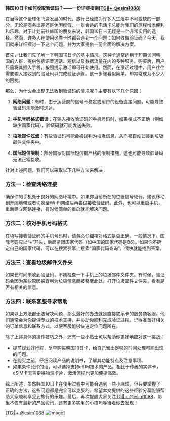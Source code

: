**韩国10日卡如何收取验证码？——一份详尽指南[[TG💪+ @esim1088](https://t.me/s/esim1088)]**

在当今这个全球化飞速发展的时代，旅行已经成为许多人生活中不可或缺的一部分。无论是商务出差还是休闲度假，一张合适的电话卡总能为我们的旅程增添便利和乐趣。对于计划前往韩国的朋友来说，韩国10日卡无疑是一个非常实用的选择。然而，许多人在使用这类卡时都会遇到一个问题：如何收取验证码？今天，我们就来详细探讨一下这个问题，并为大家提供一份全面的解决方案。

首先，让我们先了解一下韩国10日卡的基本情况。这种卡通常适用于短期访问韩国的人群，提供包括语音通话、短信以及数据流量在内的多种服务。购买后，用户只需将其插入手机，按照提示激活即可开始使用。然而，在激活过程中，用户往往需要输入接收到的验证码以完成验证步骤。这一步骤看似简单，却常常成为不少人的困扰。

那么，为什么会出现无法收到验证码的情况呢？主要有以下几个原因：

1. **网络问题**：有时，由于运营商的信号不稳定或用户的设备连接问题，可能导致验证码未能及时送达。
   
2. **手机号码格式错误**：在输入接收验证码的手机号码时，如果格式不正确（例如缺少国家代码），验证码就可能发送失败。
   
3. **垃圾邮件过滤**：有些验证码可能会被误判为垃圾信息，从而被自动归类到垃圾邮件文件夹中。
   
4. **国际短信限制**：部分国家对国际短信有严格的限制措施，这也可能导致验证码无法正常接收。

针对上述问题，我们可以采取以下几种方法来解决：

### 方法一：检查网络连接

确保你的手机处于良好的网络环境中。如果你当前所在的位置信号较弱，建议移动到开阔地带或者切换至Wi-Fi网络后再尝试接收验证码。此外，也可以重启手机，重新建立网络连接，有时候简单的重启就能解决问题。

### 方法二：核对手机号码格式

在填写接收验证码的手机号码时，请务必仔细核对格式是否正确。一般情况下，国际号码应以“+”开头，后面紧跟国家代码（如中国的国家代码是86）。如果你不确定自己的国家代码，可以在搜索引擎上搜索“国家代码查询”，很快就能找到答案。

### 方法三：查看垃圾邮件文件夹

如果长时间未收到验证码，不妨检查一下手机上的垃圾邮件文件夹。有时候，验证码会因为某些原因被误判为垃圾信息而被移至此处。打开垃圾邮件文件夹，看看是否有相关的信息。

### 方法四：联系客服寻求帮助

如果以上方法都无法解决问题，那么最好的办法就是直接联系卡的服务商客服。他们通常会为你提供专业的技术支持，并协助你顺利完成验证过程。记得准备好相关的订单信息和联系方式，以便客服能够快速定位问题所在。

除了上述具体的操作技巧之外，还有一些小贴士可以帮助你更好地应对这一挑战：

- 提前规划好行程，尽早购买韩国10日卡，给自己留出足够的时间处理可能出现的问题。
- 在购买之前，仔细阅读产品的说明书，了解其功能特点及注意事项。
- 如果条件允许的话，可以选择支持eSIM技术的产品。相比于传统的实体卡，eSIM卡无需更换物理卡片，激活流程也更加便捷高效。

综上所述，虽然韩国10日卡在使用过程中可能会遇到一些小麻烦，但只要掌握了正确的方法，这些问题都是完全可以克服的。希望本文提供的这些经验分享能够帮助大家顺利享受到旅行的乐趣。最后，再次提醒大家关注[TG💪+ @esim1088](https://t.me/s/esim1088)，那里不仅有最新的产品资讯，还有更多实用的小技巧等待着你去发现！

[[TG💪+ @esim1088](https://t.me/s/esim1088) ![Image](https://i.postimg.cc/4NQfJmqS/Snipaste-2025-05-13-00-14-12.png)]